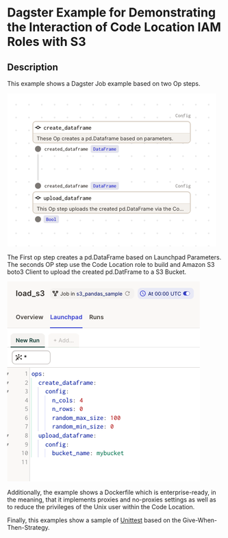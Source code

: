 # Dagster Example for Demonstrating the Interaction of Code Location IAM Roles with S3

## Description

This example shows a Dagster Job example based on two Op steps. 

![Job structure](img/job_with_2_ops.png)

The First op step creates a pd.DataFrame based on 
Launchpad Parameters. The seconds OP step use the Code Location role to build and Amazon S3 boto3 Client to upload the 
created pd.DatFrame to a S3 Bucket.

![Job Launchpad](img/launchpad.png)

Additionally, the example shows a Dockerfile which is enterprise-ready, in the meaning, that it implements proxies
and no-proxies settings as well as to reduce the privileges of the Unix user within the Code Location.

Finally, this examples show a sample of [Unittest](s3_pandas_sample_tests) based on the Give-When-Then-Strategy.
